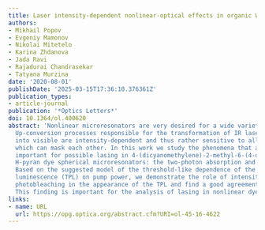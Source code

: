 ```yaml
---
title: Laser intensity-dependent nonlinear-optical effects in organic WGM cavity microstructures
authors:
- Mikhail Popov
- Evgeniy Mamonov
- Nikolai Mitetelo
- Karina Zhdanova
- Jada Ravi
- Rajadurai Chandrasekar
- Tatyana Murzina
date: '2020-08-01'
publishDate: '2025-03-15T17:36:10.376361Z'
publication_types:
- article-journal
publication: '*Optics Letters*'
doi: 10.1364/ol.400620
abstract: 'Nonlinear microresonators are very desired for a wide variety of applications.
  Up-conversion processes responsible for the transformation of IR laser radiation
  into visible are intensity-dependent and thus rather sensitive to all involved effects,
  which can mask each other. In this work we study the phenomena that are the most
  important for possible lasing in 4-(dicyanomethylene)-2-methyl-6-(4-dimethylaminostyryl)-4
  H-pyran dye spherical microresonators: the two-photon absorption and photobleaching.
  Based on the suggested model of the threshold-like dependence of the two-photon
  luminescence (TPL) on pump power, we demonstrate the role of intensity-dependent
  photobleaching in the appearance of the TPL and find a good agreement with the experiment.
  This finding is important for the analysis of lasing in nonlinear dye-based resonators.'
links:
- name: URL
  url: https://opg.optica.org/abstract.cfm?URI=ol-45-16-4622
---
```

